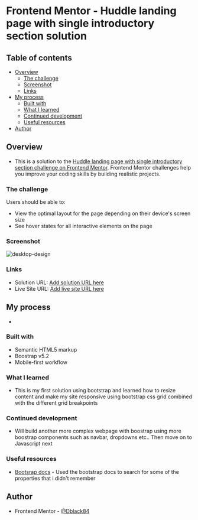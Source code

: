 # Frontend Mentor - Huddle landing page with single introductory section solution


## Table of contents

- [Overview](#overview)
  - [The challenge](#the-challenge)
  - [Screenshot](#screenshot)
  - [Links](#links)
- [My process](#my-process)
  - [Built with](#built-with)
  - [What I learned](#what-i-learned)
  - [Continued development](#continued-development)
  - [Useful resources](#useful-resources)
- [Author](#author)


## Overview
- This is a solution to the [Huddle landing page with single introductory section challenge on Frontend Mentor](https://www.frontendmentor.io/challenges/huddle-landing-page-with-a-single-introductory-section-B_2Wvxgi0). Frontend Mentor challenges help you improve your coding skills by building realistic projects. 

### The challenge

Users should be able to:

- View the optimal layout for the page depending on their device's screen size
- See hover states for all interactive elements on the page

### Screenshot
![desktop-design](https://user-images.githubusercontent.com/49578782/175785095-22754ff0-47d1-4c4f-890b-611c8e48d583.jpg)


### Links

- Solution URL: [Add solution URL here](https://your-solution-url.com)
- Live Site URL: [Add live site URL here](https://your-live-site-url.com)

## My process
- 

### Built with

- Semantic HTML5 markup
- Boostrap v5.2
- Mobile-first workflow


### What I learned
- This is my first solution using bootstrap and learned how to resize content and make my site responsive using bootstrap css grid combined with the different grid breakpoints


### Continued development
- Will build another more complex webpage with boostrap using more boostrap components such as navbar, dropdowns etc.. Then move on to Javascript next

### Useful resources

- [Bootsrap docs](https://getbootstrap.com/docs/5.2/getting-started/introduction/) - Used the bootstrap docs to search for some of the properties that i didn't remember


## Author

- Frontend Mentor - [@Dblack84](https://www.frontendmentor.io/profile/Dblack84)

